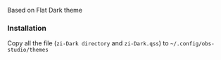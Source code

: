 Based on Flat Dark theme

### Installation

Copy all the file (`zi-Dark directory` and `zi-Dark.qss`) to `~/.config/obs-studio/themes`
